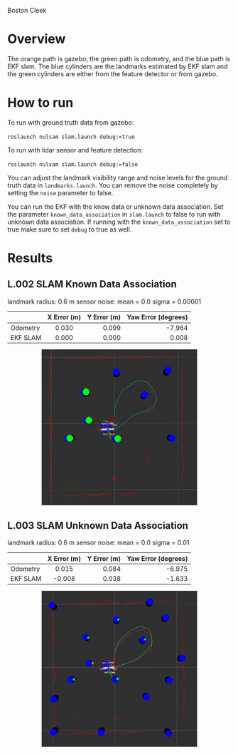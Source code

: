 Boston Cleek

# Overview
The orange path is gazebo, the green path is odometry, and the blue path is EKF slam. The blue cylinders are the landmarks estimated by EKF slam and the green cylinders are either from the feature detector or from gazebo.


# How to run
To run with ground truth data from gazebo:

`roslaunch nulsam slam.launch debug:=true`

To run with lidar sensor and feature detection:

`roslaunch nulsam slam.launch debug:=false`

You can adjust the landmark visibility range and noise levels for the ground truth data in `landmarks.launch`. You can remove the noise completely by setting the `noise` parameter to false.

You can run the EKF with the know data or unknown data association. Set the parameter `known_data_association` in `slam.launch` to false to run with unknown data association. If running with the `known_data_association` set to true make sure to set `debug` to true as well.

# Results
## L.002 SLAM Known Data Association


landmark radius: 0.6 m
sensor noise: mean = 0.0 sigma = 0.00001

|          |      X Error (m)      |  Y Error (m) |  Yaw Error  (degrees) |
|----------|:-----------------:|---------:|-----------:|
|  Odometry  |  0.030     |   0.099    |     -7.964      |
| EKF SLAM   |     0.000      |   0.000    |     0.008       |

<p align="center">
  <img src="media/ekf_known.png" width="350" height="350"/>
</p>


## L.003 SLAM Unknown Data Association

landmark radius: 0.6 m
sensor noise: mean = 0.0 sigma = 0.01

|          |      X Error (m)      |  Y Error (m) |  Yaw Error  (degrees) |
|----------|:-----------------:|---------:|-----------:|
|  Odometry  |  0.015     |   0.084   |     -6.975      |
| EKF SLAM   |     -0.008      |   0.038    |     -1.633      |


<p align="center">
  <img src="media/ekf_unknown.png" width="350" height="350"/>
</p>

